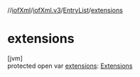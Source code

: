 //[iofXml](../../../index.md)/[iofXml.v3](../index.md)/[EntryList](index.md)/[extensions](extensions.md)

# extensions

[jvm]\
protected open var [extensions](extensions.md): [Extensions](../-extensions/index.md)
